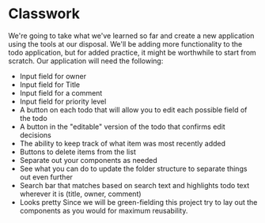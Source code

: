 # Classwork

We're going to take what we've learned so far and create a new application using the tools at our disposal. We'll be adding more functionality to the todo application, but for added practice, it might be worthwhile to start from scratch. Our application will need the following:

- Input field for owner
- Input field for Title
- Input field for a comment
- Input field for priority level
- A button on each todo that will allow you to edit each possible field of the todo
- A button in the "editable" version of the todo that confirms edit decisions
- The ability to keep track of what item was most recently added
- Buttons to delete items from the list
- Separate out your components as needed
- See what you can do to update the folder structure to separate things out even further
- Search bar that matches based on search text and highlights todo text wherever it is (title, owner, comment)
- Looks pretty
Since we will be green-fielding this project try to lay out the components as you would for maximum reusability.
